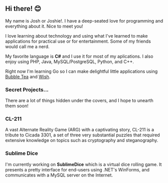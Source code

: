 ## Hi there! 😊

My name is Josh or Joshie!. I have a deep-seated love for programming and everything about it. Nice to meet you!

I love learning about technology and using what I've learned to make applications for practical use or for entertainment. Some of my friends would call me a nerd.

My favorite language is **C#** and I use it for most of my aplications. I also enjoy using PHP, Java, MySQL/PostgreSQL, Python, and C++.

Right now I'm learning Go so I can make delightful little applications using [Bubble Tea](https://github.com/charmbracelet/bubbletea) and [Wish](https://github.com/charmbracelet/wish).

### Secret Projects...
There are a lot of things hidden under the covers, and I hope to unearth them soon!

### CL-211
A vast Alternate Reality Game (ARG) with a captivating story, CL-211 is a tribute to Cicada 3301, a set of three very substantial puzzles that required extensive knowledge on topics such as cryptography and steganography.

### Sublime Dice
I'm currently working on **SublimeDice** which is a virtual dice rolling game. It presents a pretty interface for end-users using .NET's WinForms, and communicates with a MySQL server on the Internet.

<!--
**Jinnysia/Jinnysia** is a ✨ _special_ ✨ repository because its `README.md` (this file) appears on your GitHub profile.

Here are some ideas to get you started:

- 🔭 I’m currently working on ...
- 🌱 I’m currently learning ...
- 👯 I’m looking to collaborate on ...
- 🤔 I’m looking for help with ...
- 💬 Ask me about ...
- 📫 How to reach me: ...
- 😄 Pronouns: ...
- ⚡ Fun fact: ...
-->

